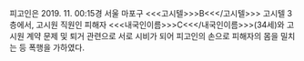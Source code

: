 피고인은 2019. 11. 00:15경 서울 마포구 <<<고시텔>>>B<<</고시텔>>> 고시텔 3층에서, 고시원 직원인 피해자 <<<내국인이름>>>C<<</내국인이름>>>(34세)와 고시원 계약 문제 및 퇴거 관련으로 서로 시비가 되어 피고인의 손으로 피해자의 몸을 밀치는 등 폭행을 가하였다.
